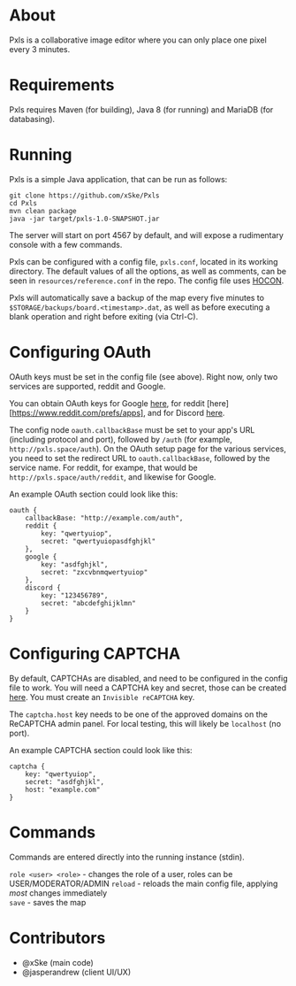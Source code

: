 # About
Pxls is a collaborative image editor where you can only place one pixel every 3 minutes.

# Requirements
Pxls requires Maven (for building), Java 8 (for running) and MariaDB (for databasing).

# Running
Pxls is a simple Java application, that can be run as follows:

    git clone https://github.com/xSke/Pxls
    cd Pxls
    mvn clean package
    java -jar target/pxls-1.0-SNAPSHOT.jar
  
The server will start on port 4567 by default, and will expose a rudimentary console with a few commands.

Pxls can be configured with a config file, `pxls.conf`, located in its working directory. The default values of all the options, as well as comments, can be seen in `resources/reference.conf` in the repo. The config file uses [HOCON](https://github.com/typesafehub/config/blob/master/HOCON.md).

Pxls will automatically save a backup of the map every five minutes to `$STORAGE/backups/board.<timestamp>.dat`,
as well as before executing a blank operation and right before exiting (via Ctrl-C).

# Configuring OAuth

OAuth keys must be set in the config file (see above). Right now, only two services are supported, reddit and Google.

You can obtain OAuth keys for Google [here](console.developers.google.com), for reddit [here][https://www.reddit.com/prefs/apps], and for Discord [here](https://discordapp.com/developers/applications/me).

The config node `oauth.callbackBase` must be set to your app's URL (including protocol and port), followed by `/auth` (for example, `http://pxls.space/auth`).
On the OAuth setup page for the various services, you need to set the redirect URL to `oauth.callbackBase`, followed by the service name. For reddit, for exampe, that would be `http://pxls.space/auth/reddit`, and likewise for Google.

An example OAuth section could look like this:

    oauth {
        callbackBase: "http://example.com/auth",
        reddit {
            key: "qwertyuiop",
            secret: "qwertyuiopasdfghjkl"
        },
        google {
            key: "asdfghjkl",
            secret: "zxcvbnmqwertyuiop"
        },
        discord {
            key: "123456789",
            secret: "abcdefghijklmn"
        }
    }
    
# Configuring CAPTCHA

By default, CAPTCHAs are disabled, and need to be configured in the config file to work.
You will need a CAPTCHA key and secret, those can be created [here](https://www.google.com/recaptcha/admin). You must create an `Invisible reCAPTCHA` key.

The `captcha.host` key needs to be one of the approved domains on the ReCAPTCHA admin panel. For local testing, this will likely be `localhost` (no port).

An example CAPTCHA section could look like this:

    captcha {
        key: "qwertyuiop",
        secret: "asdfghjkl",
        host: "example.com"
    }


# Commands

Commands are entered directly into the running instance (stdin).

`role <user> <role>` - changes the role of a user, roles can be USER/MODERATOR/ADMIN
`reload` - reloads the main config file, applying *most* changes immediately  
`save` - saves the map  

# Contributors

* @xSke (main code)
* @jasperandrew (client UI/UX)
